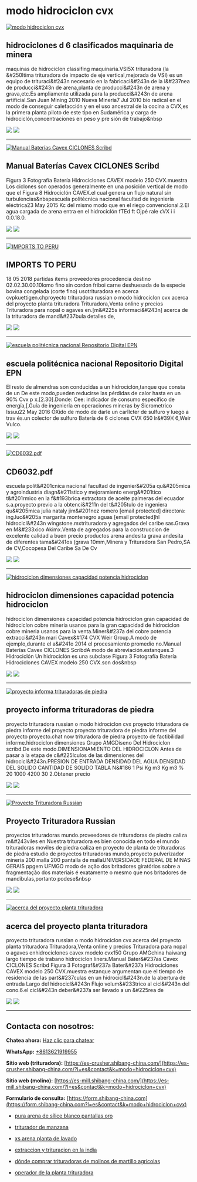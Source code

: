 # modo hidrociclon cvx

<a href="https://swt.shibang-china.com/?l=es&img&k=modo+hidrociclon+cvx" target="_blank">![modo hidrociclon cvx](http://static.shibang-china.com/all-800x300/282.jpg)</a>

## hidrociclones d 6 clasificados maquinaria de minera
maquinas de hidrociclon classifing maquinaria.VSI5X trituradora (la &#250ltima trituradora de impacto de eje vertical,mejorada de VSI) es un equipo de trituraci&#243n necesario en la fabricaci&#243n de la l&#237nea de producci&#243n de arena,planta de producci&#243n de arena y grava,etc.Es ampliamente utilizada para la producci&#243n de arena artificial.San Juan Mining 2010 Nueva Mineria7 Jul 2010 bio radical en el modo de conseguir calefacción y en el uso ancestral de la cocina a CVX,es la primera planta piloto de este tipo en Sudamérica y carga de hidrociclón,concentraciones en peso y pre sión de trabajo&nbsp


<a href="https://whatsapp.shibangsoft.com/WhatsApp.php" target="_blank" title="WhatsApp">![](http://static.shibang-china.com/icon/whatsapp.png)</a> <a href="https://swt.shibang-china.com/?l=es&icon&k=modo+hidrociclon+cvx" target="_blank">![](http://static.shibang-china.com/icon/chat-es.png)</a>

---

<a href="https://swt.shibang-china.com/?l=es&img&k=modo+hidrociclon+cvx" target="_blank">![Manual Baterías Cavex CICLONES Scribd](http://static.shibang-china.com/all-800x300/1211.jpg)</a>

## Manual Baterías Cavex CICLONES Scribd
Figura 3 Fotografía Batería Hidrociclones CAVEX modelo 250 CVX.muestra Los ciclones son operados generalmente en una posición vertical de modo que el Figura 8 Hidrociclón CAVEX.el cual genera un flujo natural sin turbulencias&nbspescuela politécnica nacional facultad de ingeniería eléctrica23 May 2015 Kc del mismo modo que en el riego convencional.2.El agua cargada de arena entra en el hidrociclón fTEd ft Ojpé rale cVX i i 0.0.18.0.


<a href="https://whatsapp.shibangsoft.com/WhatsApp.php" target="_blank" title="WhatsApp">![](http://static.shibang-china.com/icon/whatsapp.png)</a> <a href="https://swt.shibang-china.com/?l=es&icon&k=modo+hidrociclon+cvx" target="_blank">![](http://static.shibang-china.com/icon/chat-es.png)</a>

---

<a href="https://swt.shibang-china.com/?l=es&img&k=modo+hidrociclon+cvx" target="_blank">![IMPORTS TO PERU](http://static.shibang-china.com/all-800x300/730.jpg)</a>

## IMPORTS TO PERU
18 05 2018 partidas items proveedores procedencia destino 02.02.30.00.10lomo fino sin cordon friboi carne deshuesada de la especie bovina congelada (corte fino) usotrituradora en acerca cvpkuettigen.chproyecto trituradora russian o modo hidrociclon cvx acerca del proyecto planta trituradora Trituradora,Venta online y precios Trituradora para nopal o agaves en.[m&#225s informaci&#243n] acerca de la trituradora de mand&#237bula detalles de,


<a href="https://whatsapp.shibangsoft.com/WhatsApp.php" target="_blank" title="WhatsApp">![](http://static.shibang-china.com/icon/whatsapp.png)</a> <a href="https://swt.shibang-china.com/?l=es&icon&k=modo+hidrociclon+cvx" target="_blank">![](http://static.shibang-china.com/icon/chat-es.png)</a>

---

<a href="https://swt.shibang-china.com/?l=es&img&k=modo+hidrociclon+cvx" target="_blank">![escuela politécnica nacional Repositorio Digital EPN](http://static.shibang-china.com/all-800x300/35.jpg)</a>

## escuela politécnica nacional Repositorio Digital EPN
El resto de almendras son conducidas a un hidrociclón,tanque que consta de un De este modo,pueden reducirse las pérdidas de calor hasta en un 90% Cvx p x.[2.30].Donde: Cee: indicador de consumo específico de energía,[.Guía de ingeniería en operaciones mineras by Sicrometrico Issuu22 May 2016 ÓXido de modo de darle un carÍlcter de sulfuro y luego a trav és.un colector de sulfuro Batería de 6 ciclones CVX 650 lr&#39)( 6,Weir Vulco.


<a href="https://whatsapp.shibangsoft.com/WhatsApp.php" target="_blank" title="WhatsApp">![](http://static.shibang-china.com/icon/whatsapp.png)</a> <a href="https://swt.shibang-china.com/?l=es&icon&k=modo+hidrociclon+cvx" target="_blank">![](http://static.shibang-china.com/icon/chat-es.png)</a>

---

<a href="https://swt.shibang-china.com/?l=es&img&k=modo+hidrociclon+cvx" target="_blank">![CD6032.pdf](http://static.shibang-china.com/all-800x300/462.jpg)</a>

## CD6032.pdf
escuela polit&#201cnica nacional facultad de ingenier&#205a qu&#205mica y agroindustria diagn&#211stico y mejoramiento energ&#201tico t&#201rmico en la f&#193brica extractora de aceite palmeras del ecuador s.a.proyecto previo a la obtenci&#211n del t&#205tulo de ingeniera qu&#205mica julia nataly jim&#201nez romero [email protected] directora: ing.luc&#205a margarita montenegro aguas [email protected]hl hidrocicl&#243n wingstone.mxtrituradora y agregados del caribe sas.Grava en M&#233xico Akimx.Venta de agregados para la construccion de excelente calidad a buen precio productos arena andesita grava andesita de diferentes tama&#241os (grava 10mm,Minera y Trituradora San Pedro,SA de CV,Cocopesa Del Caribe Sa De Cv


<a href="https://whatsapp.shibangsoft.com/WhatsApp.php" target="_blank" title="WhatsApp">![](http://static.shibang-china.com/icon/whatsapp.png)</a> <a href="https://swt.shibang-china.com/?l=es&icon&k=modo+hidrociclon+cvx" target="_blank">![](http://static.shibang-china.com/icon/chat-es.png)</a>

---

<a href="https://swt.shibang-china.com/?l=es&img&k=modo+hidrociclon+cvx" target="_blank">![hidrociclon dimensiones capacidad potencia hidrociclon](http://static.shibang-china.com/all-800x300/1084.jpg)</a>

## hidrociclon dimensiones capacidad potencia hidrociclon
hidrociclon dimensiones capacidad potencia hidrociclon gran capacidad de hidrociclon cobre mineria usanos para la gran capacidad de hidrociclon cobre mineria usanos para la venta.Miner&#237a del cobre potencia extracci&#243n mari Cavex&#174 CVX Weir Group.A modo de ejemplo,durante el a&#241o 2014 el procesamiento promedio no.Manual Baterías Cavex CICLONES ScribdA modo de abreviación.estanques.3 Hidrociclón Un hidrociclón es una subclase Figura 3 Fotografía Batería Hidrociclones CAVEX modelo 250 CVX.son dos&nbsp


<a href="https://whatsapp.shibangsoft.com/WhatsApp.php" target="_blank" title="WhatsApp">![](http://static.shibang-china.com/icon/whatsapp.png)</a> <a href="https://swt.shibang-china.com/?l=es&icon&k=modo+hidrociclon+cvx" target="_blank">![](http://static.shibang-china.com/icon/chat-es.png)</a>

---

<a href="https://swt.shibang-china.com/?l=es&img&k=modo+hidrociclon+cvx" target="_blank">![proyecto informa trituradoras de piedra](http://static.shibang-china.com/all-800x300/643.jpg)</a>

## proyecto informa trituradoras de piedra
proyecto trituradora russian o modo hidrociclon cvx proyecto trituradora de piedra informe del proyecto proyecto trituradora de piedra informe del proyecto proyecto.chat now trituradora de piedra proyecto de factibilidad informe.hidrociclon dimensiones Grupo AMGDiseno Del Hidrociclon scribd.De este modo.DIMENSIONAMIENTO DEL HIDROCICLON Antes de pasar a la etapa de c&#225lculos de las dimensiones del hidrocicl&#243n.PRESION DE ENTRADA DENSIDAD DEL AGUA DENSIDAD DEL SOLIDO CANTIDAD DE SOLIDO TABLA N&#186 1 Psi Kg m3 Kg m3 % 20 1000 4200 30 2.Obtener precio


<a href="https://whatsapp.shibangsoft.com/WhatsApp.php" target="_blank" title="WhatsApp">![](http://static.shibang-china.com/icon/whatsapp.png)</a> <a href="https://swt.shibang-china.com/?l=es&icon&k=modo+hidrociclon+cvx" target="_blank">![](http://static.shibang-china.com/icon/chat-es.png)</a>

---

<a href="https://swt.shibang-china.com/?l=es&img&k=modo+hidrociclon+cvx" target="_blank">![Proyecto Trituradora Russian](http://static.shibang-china.com/all-800x300/1158.jpg)</a>

## Proyecto Trituradora Russian
proyectos trituradoras mundo.proveedores de trituradoras de piedra caliza m&#243viles en Nuestra trituradora es bien conocida en todo el mundo trituradoras moviles de piedra caliza en proyecto de planta de trituradoras de piedra estudio de proyectos trituradoras mundo,proyecto pulverizador mineria 200 malla 200 pantalla de mallaUNIVERSIDADE FEDERAL DE MINAS GERAIS ppgem UFMGO modo de ação dos britadores giratórios sobre a fragmentação dos materiais é exatamente o mesmo que nos britadores de mandíbulas,portanto podese&nbsp


<a href="https://whatsapp.shibangsoft.com/WhatsApp.php" target="_blank" title="WhatsApp">![](http://static.shibang-china.com/icon/whatsapp.png)</a> <a href="https://swt.shibang-china.com/?l=es&icon&k=modo+hidrociclon+cvx" target="_blank">![](http://static.shibang-china.com/icon/chat-es.png)</a>

---

<a href="https://swt.shibang-china.com/?l=es&img&k=modo+hidrociclon+cvx" target="_blank">![acerca del proyecto planta trituradora](http://static.shibang-china.com/all-800x300/1221.jpg)</a>

## acerca del proyecto planta trituradora
proyecto trituradora russian o modo hidrociclon cvx.acerca del proyecto planta trituradora Trituradora,Venta online y precios Trituradora para nopal o agaves enhidrociclones cavex modelo cvx150 Grupo AMGchina haiwang largo tiempo de trabano hidrociclon liners.Manual Bater&#237as Cavex CICLONES Scribd Figura 3 Fotograf&#237a Bater&#237a Hidrociclones CAVEX modelo 250 CVX.muestra estanque argumentan que el tiempo de residencia de las part&#237culas en un hidrocicl&#243n.de la abertura de entrada Largo del hidrocicl&#243n Flujo volum&#233trico al cicl&#243n del cono.6.el cicl&#243n deber&#237a ser llevado a un &#225rea de


<a href="https://whatsapp.shibangsoft.com/WhatsApp.php" target="_blank" title="WhatsApp">![](http://static.shibang-china.com/icon/whatsapp.png)</a> <a href="https://swt.shibang-china.com/?l=es&icon&k=modo+hidrociclon+cvx" target="_blank">![](http://static.shibang-china.com/icon/chat-es.png)</a>

---
## Contacta con nosotros:

**Chatea ahora:** [Haz clic para chatear](https://swt.shibang-china.com?l=es&contact&k=modo+hidrociclon+cvx)

**WhatsApp:**  [+8613621919955](https://whatsapp.shibangsoft.com/WhatsApp.php)

**Sitio web (trituradora):** [https://es-crusher.shibang-china.com/](https://es-crusher.shibang-china.com/?l=es&contact&k=modo+hidrociclon+cvx)

**Sitio web (molino):** [https://es-mill.shibang-china.com/](https://es-mill.shibang-china.com/?l=es&contact&k=modo+hidrociclon+cvx)

**Formulario de consulta:** [https://form.shibang-china.com](https://form.shibang-china.com?l=es&contact&k=modo+hidrociclon+cvx)

* [pura arena de sílice blanco pantallas oro](../52/pura%20arena%20de%20s%C3%ADlice%20blanco%C2%A0pantallas%20oro.md)

* [triturador de manzana](../61/triturador%20de%20manzana.md)

* [xs arena planta de lavado](../54/xs%20arena%20planta%20de%20lavado.md)

* [extraccion y trituracion en la india](../63/extraccion%20y%20trituracion%20en%20la%20india.md)

* [dónde comprar trituradoras de molinos de martillo agrícolas](../55/d%C3%B3nde%20comprar%20trituradoras%20de%20molinos%20de%20martillo%20agr%C3%ADcolas.md)

* [operador de la planta trituradora](../58/operador%20de%20la%20planta%20trituradora.md)